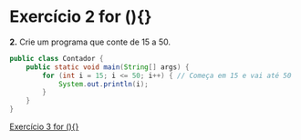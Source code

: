 # Exercício 2 for (){}

**2.** Crie um programa que conte de 15 a 50.

```java
public class Contador {
    public static void main(String[] args) {
        for (int i = 15; i <= 50; i++) { // Começa em 15 e vai até 50
            System.out.println(i);
        }
    }
}
```

[Exercício 3 for (){}](Exerci%CC%81cio%202%20for%20()%7B%7D%20199b8871e1d9801db4f0f9f50f79e4a5/Exerci%CC%81cio%203%20for%20()%7B%7D%20199b8871e1d980659354c7e980632985.md)
